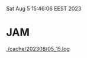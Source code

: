 Sat Aug  5 15:46:06 EEST 2023
# JAM
<a href='./cache/202308/05_15.log'>./cache/202308/05_15.log</a>
